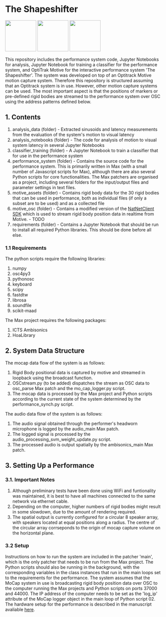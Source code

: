 # The Shapeshifter

<p float="left">
  <img src="/gifs/7c1.gif" width="100" />
  <img src="/gifs/7c2.gif" width="100" /> 
  <img src="/gifs/7c3.gif" width="100" />
</p>

This repository includes the performance system code, Jupyter Notebooks for analysis, Jupyter
Notebook for training a classifier for the performance system, and OptiTrak Motive for the interactive
performance system 'The Shapeshifter'. The system was developed on top of an Optitrack Motive motion
capture system. Therefore this repository is structured assuming that an Optitrack system is in use.
However, other motion capture systems can be used. The most important aspect is that the positions of
markers or pre-defined rigid bodies are streamed to the performance system over OSC using the address
patterns defined below.

## 1. Contents

1. analysis_data (folder) - Extracted sinusoids and latency measurements from the evaluation of the system's motion to visual latency
2. analysis_notebooks (folder) - The code for analysis of motion to visual system latency in several Jupyter Notebooks
3. classifier_training (folder) - A Jupyter Notebook to train a classifier that for use in the performance system
4. performance_system (folder) - Contains the source code for the performance system. This is primarily written in Max (with a small number of Javascript scripts for Max), 
although there are also several Python scripts for core functionalities. The Max patchers are organised as a project, including several folders for the input/output files
and parameter settings in text files.
5. motive_assets (folder) - Contains rigid body data for the 30 rigid bodies that can be used in
performance, both as individual files (if only a subset are to be used) and as a collected file
6. motive_osc (folder) - Contains a modified version of the [NatNetClient SDK](https://optitrack.com/support/downloads/developer-tools.html#natnet-sdk)
which is used to stream rigid body position data in realtime from Motive. - TODO
7. requirements (folder) - Contains a Jupyter Notebook that should be run to install all required
Python libraries. This should be done before all else.

### 1.1 Requirements

The python scripts require the following libraries:

1. numpy
2. osc4py3
3. pythonosc
4. keyboard
5. scipy
6. fastdtw
7. librosa
8. soundfile
9. scikit-maad

The Max project requires the following packages:

1. ICTS Ambisonics
2. HoaLibrary

## 2. System Data Structure

The mocap data flow of the system is as follows:

1. Rigid Body positional data is captured by motive and streamed in loopback
using the broadcast function.
2. OSCstream.py (to be added) dispatches the stream as OSC data to osc_parse Max patch and the mo_cap_logger.py script.
3. The mocap data is processed by the Max project and Python scripts according to the current state of the system determined by the performance_synch.py script.

The audio data flow of the system is as follows:

1. The audio signal obtained through the performer's headworn microphone is logged by the audio_main Max patch.
2. The logged signal is processed by the audio_processing_svm_weight_update.py script.
3. The processed audio is output spatially by the ambisonics_main Max patch.

## 3. Setting Up a Performance

### 3.1. Important Notes

1. Although preliminary tests have been done using WiFi and funtionality was maintained, it is best to
have all machines connected to the same network via ethernet cable.
2. Depending on the computer, higher numbers of rigid bodies might result in some slowdown, due to
the amount of rendering required.
3. The spatial output is currently configured for a circular 8 speaker array, with speakers located at equal positions
along a radius. The centre of the circular array corrseponds to the origin of mocap capture volume on the horizontal plane.

### 3.2 Setup

Instructions on how to run the system are included in the patcher 'main', which is the only patcher that needs to be run from the Max project. The Python scripts should also be running in the background, with the corresponding variables in the class instances that run in the main loops set to the requirements for the performance. The system assumes that the MoCap system in use is broadcasting rigid body position data over OSC to the computer running the Max projects and Python scripts on ports 37000 and 44000. The IP address of the computer needs to be set as the 'log_ip' attribute of the MoCap logger object in the main loop of Python script 02. The hardware setup for the performance is described in the manuscript avaliable [here](https://drive.google.com/file/d/1gkyzdBCqBgZmMgvKYMLVTJ-M8FwWhahq/view?usp=drive_link).
